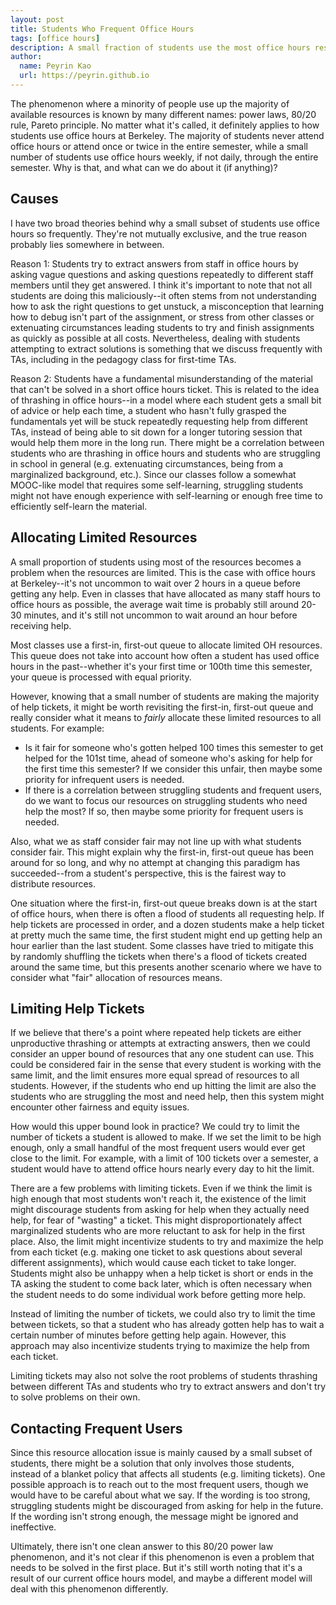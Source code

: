 ```yaml
---
layout: post
title: Students Who Frequent Office Hours
tags: [office hours]
description: A small fraction of students use the most office hours resources. Why is that, and what can we do about it?
author:
  name: Peyrin Kao
  url: https://peyrin.github.io
---
```


The phenomenon where a minority of people use up the majority of available resources is known by many different names: power laws, 80/20 rule, Pareto principle. No matter what it's called, it definitely applies to how students use office hours at Berkeley. The majority of students never attend office hours or attend once or twice in the entire semester, while a small number of students use office hours weekly, if not daily, through the entire semester. Why is that, and what can we do about it (if anything)?


## Causes

I have two broad theories behind why a small subset of students use office hours so frequently. They're not mutually exclusive, and the true reason probably lies somewhere in between.

Reason 1: Students try to extract answers from staff in office hours by asking vague questions and asking questions repeatedly to different staff members until they get answered. I think it's important to note that not all students are doing this maliciously--it often stems from not understanding how to ask the right questions to get unstuck, a misconception that learning how to debug isn't part of the assignment, or stress from other classes or extenuating circumstances leading students to try and finish assignments as quickly as possible at all costs. Nevertheless, dealing with students attempting to extract solutions is something that we discuss frequently with TAs, including in the pedagogy class for first-time TAs.

Reason 2: Students have a fundamental misunderstanding of the material that can't be solved in a short office hours ticket. This is related to the idea of thrashing in office hours--in a model where each student gets a small bit of advice or help each time, a student who hasn't fully grasped the fundamentals yet will be stuck repeatedly requesting help from different TAs, instead of being able to sit down for a longer tutoring session that would help them more in the long run. There might be a correlation between students who are thrashing in office hours and students who are struggling in school in general (e.g. extenuating circumstances, being from a marginalized background, etc.). Since our classes follow a somewhat MOOC-like model that requires some self-learning, struggling students might not have enough experience with self-learning or enough free time to efficiently self-learn the material.


## Allocating Limited Resources

A small proportion of students using most of the resources becomes a problem when the resources are limited. This is the case with office hours at Berkeley--it's not uncommon to wait over 2 hours in a queue before getting any help. Even in classes that have allocated as many staff hours to office hours as possible, the average wait time is probably still around 20-30 minutes, and it's still not uncommon to wait around an hour before receiving help.

Most classes use a first-in, first-out queue to allocate limited OH resources. This queue does not take into account how often a student has used office hours in the past--whether it's your first time or 100th time this semester, your queue is processed with equal priority.

However, knowing that a small number of students are making the majority of help tickets, it might be worth revisiting the first-in, first-out queue and really consider what it means to *fairly* allocate these limited resources to all students. For example:
- Is it fair for someone who's gotten helped 100 times this semester to get helped for the 101st time, ahead of someone who's asking for help for the first time this semester? If we consider this unfair, then maybe some priority for infrequent users is needed.
- If there is a correlation between struggling students and frequent users, do we want to focus our resources on struggling students who need help the most? If so, then maybe some priority for frequent users is needed.

Also, what we as staff consider fair may not line up with what students consider fair. This might explain why the first-in, first-out queue has been around for so long, and why no attempt at changing this paradigm has succeeded--from a student's perspective, this is the fairest way to distribute resources.

One situation where the first-in, first-out queue breaks down is at the start of office hours, when there is often a flood of students all requesting help. If help tickets are processed in order, and a dozen students make a help ticket at pretty much the same time, the first student might end up getting help an hour earlier than the last student. Some classes have tried to mitigate this by randomly shuffling the tickets when there's a flood of tickets created around the same time, but this presents another scenario where we have to consider what "fair" allocation of resources means.


## Limiting Help Tickets

If we believe that there's a point where repeated help tickets are either unproductive thrashing or attempts at extracting answers, then we could consider an upper bound of resources that any one student can use. This could be considered fair in the sense that every student is working with the same limit, and the limit ensures more equal spread of resources to all students. However, if the students who end up hitting the limit are also the students who are struggling the most and need help, then this system might encounter other fairness and equity issues.

How would this upper bound look in practice? We could try to limit the number of tickets a student is allowed to make. If we set the limit to be high enough, only a small handful of the most frequent users would ever get close to the limit. For example, with a limit of 100 tickets over a semester, a student would have to attend office hours nearly every day to hit the limit.

There are a few problems with limiting tickets. Even if we think the limit is high enough that most students won't reach it, the existence of the limit might discourage students from asking for help when they actually need help, for fear of "wasting" a ticket. This might disproportionately affect marginalized students who are more reluctant to ask for help in the first place. Also, the limit might incentivize students to try and maximize the help from each ticket (e.g. making one ticket to ask questions about several different assignments), which would cause each ticket to take longer. Students might also be unhappy when a help ticket is short or ends in the TA asking the student to come back later, which is often necessary when the student needs to do some individual work before getting more help.

Instead of limiting the number of tickets, we could also try to limit the time between tickets, so that a student who has already gotten help has to wait a certain number of minutes before getting help again. However, this approach may also incentivize students trying to maximize the help from each ticket.

Limiting tickets may also not solve the root problems of students thrashing between different TAs and students who try to extract answers and don't try to solve problems on their own.


## Contacting Frequent Users

Since this resource allocation issue is mainly caused by a small subset of students, there might be a solution that only involves those students, instead of a blanket policy that affects all students (e.g. limiting tickets). One possible approach is to reach out to the most frequent users, though we would have to be careful about what we say. If the wording is too strong, struggling students might be discouraged from asking for help in the future. If the wording isn't strong enough, the message might be ignored and ineffective.

Ultimately, there isn't one clean answer to this 80/20 power law phenomenon, and it's not clear if this phenomenon is even a problem that needs to be solved in the first place. But it's still worth noting that it's a result of our current office hours model, and maybe a different model will deal with this phenomenon differently.